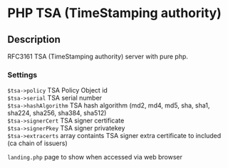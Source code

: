 # PHP TSA (TimeStamping authority)
## Description
RFC3161 TSA (TimeStamping authority) server with pure php.  
### Settings
``$tsa->policy`` TSA Policy Object id  
``$tsa->serial`` TSA serial number  
``$tsa->hashAlgorithm`` TSA hash algorithm (md2, md4, md5, sha, sha1, sha224, sha256, sha384, sha512)  
``$tsa->signerCert`` TSA signer certificate  
``$tsa->signerPkey`` TSA signer privatekey  
``$tsa->extracerts`` array containts TSA signer extra certificate to included (ca chain of issuers)  
  
``landing.php`` page to show when accessed via web browser
